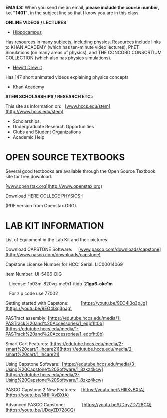**EMAILS:** When you send me an email, **please include the course number, i.e. "1401"**, in the subject line so that I know you are in this class.

**ONLINE VIDEOS / LECTURES**    

- [Hippocampus](http://hippocampus.org)  

Has resources in many subjects, including physics. Resources include links to KHAN ACADEMY (which has ten-minute video lectures), PhET Simulations (on many areas of physics), and THE CONCORD CONSORTIUM COLLECTION (which also has physics simulations).

- [Hewitt Drew it](http://www.hewittdrewit.com)  

Has 147 short animated videos explaining physics concepts

- Khan Academy

**STEM SCHOLARSHIPS / RESEARCH ETC.:**

This site as information on:   [www.hccs.edu/stem](http://www.hccs.edu/stem)

- Scholarships,
- Undergraduate Research Opportunities
- Clubs and Student Organizations
- Academic Help

# OPEN SOURCE TEXTBOOKS

Several good textbooks are available through the Open Source Textbook site for free download. 

[www.openstax.org](http://www.openstax.org)

Download [HERE COLLEGE PHYSICS-I](https://hccs.instructure.com/courses/280955/files/68951225/download?wrap=1 "college-physics-14.2.pdf")

(PDF version from Openstax.ORG).

# LAB KIT INFORMATION

List of Equipment in the Lab Kit and their pictures. 

Download CAPSTONE Software:     [www.pasco.com/downloads/capstone](http://www.pasco.com/downloads/capstone)

Capstone License Number for HCC: Serial: LIC00014069               

Item Number: UI-5406-DIG                

   License: 1b03m-820vg-me9r1-itidb-**21gp6-oke1m**   

   For zip code use 77002

Getting started with Capstone:          [https://youtu.be/9EO4l3q3pJg](https://youtu.be/9EO4l3q3pJg)

PASTract assembly: [https://edutube.hccs.edu/media/1-PASTrack%20and%20Accessories/1_edpfht0b](https://edutube.hccs.edu/media/1-PASTrack%20and%20Accessories/1_edpfht0b)

Smart Cart Features: [https://edutube.hccs.edu/media/2-smart%20cart/1_lhcare21](https://edutube.hccs.edu/media/2-smart%20cart/1_lhcare21)

Using Capstone Software:  [https://edutube.hccs.edu/media/3-Using%20Capstone%20Software/1_8zkz4kcw](https://edutube.hccs.edu/media/3-Using%20Capstone%20Software/1_8zkz4kcw)

PASCO Capstone 2 New Features:    [https://youtu.be/NHIIlXvBXtA](https://youtu.be/NHIIlXvBXtA)

Advanced PASCO Capstone:              [https://youtu.be/UDqyZD728CQ](https://youtu.be/UDqyZD728CQ)
